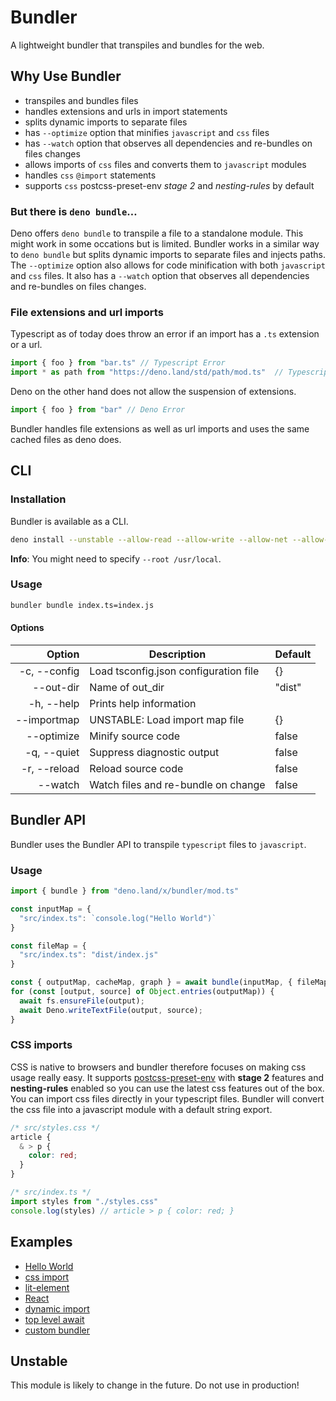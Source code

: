 # Bundler
A lightweight bundler that transpiles and bundles for the web.

## Why Use Bundler

- transpiles and bundles files
- handles extensions and urls in import statements
- splits dynamic imports to separate files
- has `--optimize` option that minifies `javascript` and `css` files
- has `--watch` option that observes all dependencies and re-bundles on files changes
- allows imports of `css` files and converts them to `javascript` modules
- handles `css` `@import` statements
- supports `css` postcss-preset-env *stage 2* and *nesting-rules* by default

### But there is `deno bundle`…
Deno offers `deno bundle` to transpile a file to a standalone module. This might work in some occations but is limited.
Bundler works in a similar way to `deno bundle` but splits dynamic imports to separate files and injects paths.
The `--optimize` option also allows for code minification with both `javascript` and `css` files.
It also has a `--watch` option that observes all dependencies and re-bundles on files changes.

### File extensions and url imports
Typescript as of today does throw an error if an import has a `.ts` extension or a url.
```ts
import { foo } from "bar.ts" // Typescript Error
import * as path from "https://deno.land/std/path/mod.ts"  // Typescript Error
```

Deno on the other hand does not allow the suspension of extensions.
```ts
import { foo } from "bar" // Deno Error
```

Bundler handles file extensions as well as url imports and uses the same cached files as deno does.

## CLI

### Installation
Bundler is available as a CLI.
```sh
deno install --unstable --allow-read --allow-write --allow-net --allow-env --name bundler https://deno.land/x/bundler/cli.ts
```
**Info**: You might need to specify `--root /usr/local`.

### Usage
```sh
bundler bundle index.ts=index.js
```
#### Options
| Option              | Description                           | Default |
|---------------------:|--------------------------------------|---------|
| -c, --config <FILE> | Load tsconfig.json configuration file | {}      |
| --out-dir <DIR>     | Name of out_dir                       | "dist"  |
| -h, --help          | Prints help information               |         |
| --importmap <FILE>  | UNSTABLE: Load import map file        | {}      |
| --optimize          | Minify source code                    | false   |
| -q, --quiet         | Suppress diagnostic output            | false   |
| -r, --reload        | Reload source code                    | false   |
| --watch             | Watch files and re-bundle on change   | false   |


## Bundler API
Bundler uses the Bundler API to transpile `typescript` files to `javascript`.

### Usage
```ts
import { bundle } from "deno.land/x/bundler/mod.ts"

const inputMap = {
  "src/index.ts": `console.log("Hello World")`
}

const fileMap = {
  "src/index.ts": "dist/index.js"
}

const { outputMap, cacheMap, graph } = await bundle(inputMap, { fileMap })
for (const [output, source] of Object.entries(outputMap)) {
  await fs.ensureFile(output);
  await Deno.writeTextFile(output, source);
}
```

### CSS imports
CSS is native to browsers and bundler therefore focuses on making css usage really easy.
It supports [postcss-preset-env](https://preset-env.cssdb.org) with **stage 2** features and **nesting-rules** enabled so you can use the latest css features out of the box.
You can import css files directly in your typescript files. Bundler will convert the css file into a javascript module with a default string export.

```css
/* src/styles.css */
article {
  & > p {
    color: red;
  }
}
```

```js
/* src/index.ts */
import styles from "./styles.css"
console.log(styles) // article > p { color: red; }
```

## Examples

- [Hello World](https://github.com/timreichen/Bundler/tree/master/examples/hello%20world)
- [css import](https://github.com/timreichen/Bundler/tree/master/examples/css%20import)
- [lit-element](https://github.com/timreichen/Bundler/tree/master/examples/lit-element)
- [React](https://github.com/timreichen/Bundler/tree/master/examples/react)
- [dynamic import](https://github.com/timreichen/Bundler/tree/master/examples/dynamic%20import)
- [top level await](https://github.com/timreichen/Bundler/tree/master/examples/top%20level%20await)
- [custom bundler](https://github.com/timreichen/Bundler/tree/master/examples/custom%20bundler)

## Unstable
This module is likely to change in the future. Do not use in production!
